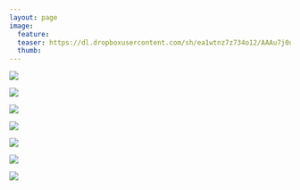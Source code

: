 ```yaml
---
layout: page
image:
  feature:
  teaser: https://dl.dropboxusercontent.com/sh/ea1wtnz7z734o12/AAAu7j0un2GeldXzD62pg1x7a/luontokuvat/kes%C3%A4/4/DS21683-245px.jpg
  thumb:
---
```


[![](https://dl.dropboxusercontent.com/sh/ea1wtnz7z734o12/AABeXKX8g-9mJI1OpuqblG2Sa/luontokuvat/kes%C3%A4/4/DS21651-800px.jpg)](https://dl.dropboxusercontent.com/sh/ea1wtnz7z734o12/AADCcyB8-WtYj2mzwJ7MKENNa/luontokuvat/kes%C3%A4/4/DS21651.jpg)

[![](https://dl.dropboxusercontent.com/sh/ea1wtnz7z734o12/AADkg5e3ufci9-wkIXNb-Hk8a/luontokuvat/kes%C3%A4/4/DS21653-800px.jpg)](https://dl.dropboxusercontent.com/sh/ea1wtnz7z734o12/AAAonPfe7PAF9JgZdvTV3p8ma/luontokuvat/kes%C3%A4/4/DS21653.jpg)

[![](https://dl.dropboxusercontent.com/sh/ea1wtnz7z734o12/AAAlJO7ZWrQ8ZNw130kpmyIqa/luontokuvat/kes%C3%A4/4/DS21660-800px.jpg)](https://dl.dropboxusercontent.com/sh/ea1wtnz7z734o12/AACuS8-nRkAmY9ODjNPD-8_ea/luontokuvat/kes%C3%A4/4/DS21660.jpg)

[![](https://dl.dropboxusercontent.com/sh/ea1wtnz7z734o12/AACVT-c3SzQNH3IpmS0yKkBna/luontokuvat/kes%C3%A4/4/DS21662-800px.jpg)](https://dl.dropboxusercontent.com/sh/ea1wtnz7z734o12/AABu9pgQGRNsB04QwR9f-um0a/luontokuvat/kes%C3%A4/4/DS21662.jpg)

[![](https://dl.dropboxusercontent.com/sh/ea1wtnz7z734o12/AABO4fJh8ijfZFFblUurcG1wa/luontokuvat/kes%C3%A4/4/DS21683-800px.jpg)](https://dl.dropboxusercontent.com/sh/ea1wtnz7z734o12/AAA0qqllSAfxCeeZ6NeppnZSa/luontokuvat/kes%C3%A4/4/DS21683.jpg)

[![](https://dl.dropboxusercontent.com/sh/ea1wtnz7z734o12/AADgRGRywwcN4Nn0VikizWpaa/luontokuvat/kes%C3%A4/4/DS21684-800px.jpg)](https://dl.dropboxusercontent.com/sh/ea1wtnz7z734o12/AABtHckGwB5DYkN9OOI1KakUa/luontokuvat/kes%C3%A4/4/DS21684.jpg)

[![](https://dl.dropboxusercontent.com/sh/ea1wtnz7z734o12/AACpd3liVDfGnONQz8ja7nERa/luontokuvat/kes%C3%A4/4/DS21685-800px.jpg)](https://dl.dropboxusercontent.com/sh/ea1wtnz7z734o12/AABywmrIwS5uUeBr2NdW_1lga/luontokuvat/kes%C3%A4/4/DS21685.jpg)
